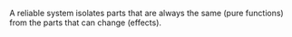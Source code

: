 A reliable system isolates parts that are always the same (pure functions)
from the parts that can change (effects).
